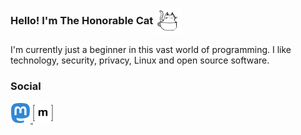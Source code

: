 ### Hello! I'm The Honorable Cat <img align="center" width="41" height="41" src="https://github.com/thehonorablecat/thehonorablecat/blob/main/cat.gif">

I'm currently just a beginner in this vast world of programming. I like technology, security, privacy, Linux and open source software.

### Social
<p align="left"> <a href="https://floss.social/@imcat" target="_blank" rel="external"> <img width="32" heigh="32" src="https://github.com/thehonorablecat/thehonorablecat/blob/main/icons/Mastodon.svg" </a> <a href="https://matrix.to/#/@thehonorablecat:matrix.org" target="_blank" rel="external"> <img width="32" height="32" src="https://github.com/thehonorablecat/thehonorablecat/blob/main/icons/Matrix.svg" </a></p>
